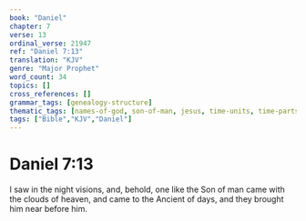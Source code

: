 ```yaml
---
book: "Daniel"
chapter: 7
verse: 13
ordinal_verse: 21947
ref: "Daniel 7:13"
translation: "KJV"
genre: "Major Prophet"
word_count: 34
topics: []
cross_references: []
grammar_tags: [genealogy-structure]
thematic_tags: [names-of-god, son-of-man, jesus, time-units, time-parts-of-day, time]
tags: ["Bible","KJV","Daniel"]
---
```


# Daniel 7:13

I saw in the night visions, and, behold, one like the Son of man came with the clouds of heaven, and came to the Ancient of days, and they brought him near before him.
